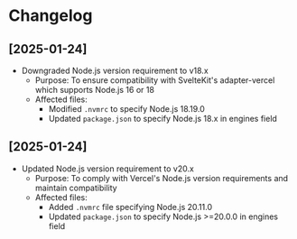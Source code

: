 # Changelog

## [2025-01-24]
- Downgraded Node.js version requirement to v18.x
  - Purpose: To ensure compatibility with SvelteKit's adapter-vercel which supports Node.js 16 or 18
  - Affected files: 
    - Modified `.nvmrc` to specify Node.js 18.19.0
    - Updated `package.json` to specify Node.js 18.x in engines field

## [2025-01-24]
- Updated Node.js version requirement to v20.x
  - Purpose: To comply with Vercel's Node.js version requirements and maintain compatibility
  - Affected files: 
    - Added `.nvmrc` file specifying Node.js 20.11.0
    - Updated `package.json` to specify Node.js >=20.0.0 in engines field
